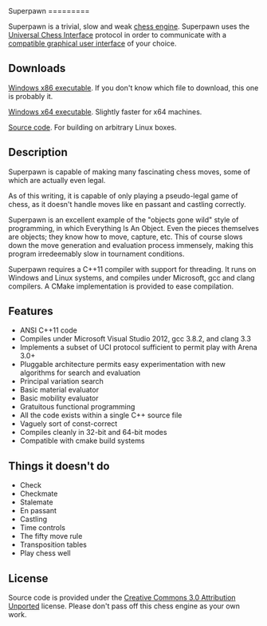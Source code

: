 <link rel="stylesheet" href="http://jasonm23.github.io/markdown-css-themes/foghorn.css">
</link>
Superpawn
=========

Superpawn is a trivial, slow and weak [chess engine](http://en.wikipedia.org/wiki/Chess_engine).  Superpawn uses the
[Universal Chess Interface](http://en.wikipedia.org/wiki/Universal_Chess_Interface)
protocol in order to communicate with a [compatible graphical user interface](http://www.playwitharena.com/) of your choice.

Downloads
---------

[Windows x86 executable](http://chess.johnbyrd.org/build/win/x86/Superpawn-windows-x32.zip).  If you don't know which file to download, this one is probably it.

[Windows x64 executable](http://chess.johnbyrd.org/build/win/x64/Superpawn-windows-x64.zip).  Slightly faster for x64 machines.

[Source code](http://www.github.com/johnwbyrd/superpawn).  For building on arbitrary Linux boxes.

Description
-----------

Superpawn is capable of making many fascinating chess moves, some
of which are actually even legal.

As of this writing, it is capable of only playing
a pseudo-legal game of chess, as it doesn't handle moves like
en passant and castling correctly.

Superpawn is an excellent example of the "objects gone wild" style of
programming, in which Everything Is An Object.  Even the pieces themselves
are objects; they know how to move, capture, etc.  This of course slows 
down the move generation and evaluation process immensely, making this 
program irredeemably slow in tournament conditions.

Superpawn requires a C++11 compiler with support for threading.  It runs
on Windows and Linux systems, and compiles under Microsoft, gcc and clang
compilers.  A CMake implementation is provided to ease compilation.

Features
--------

- ANSI C++11 code
- Compiles under Microsoft Visual Studio 2012, gcc 3.8.2, and clang 3.3
- Implements a subset of UCI protocol sufficient to permit play 
  with Arena 3.0+
- Pluggable architecture permits easy experimentation with 
  new algorithms for search and evaluation  
- Principal variation search
- Basic material evaluator
- Basic mobility evaluator
- Gratuitous functional programming
- All the code exists within a single C++ source file
- Vaguely sort of const-correct
- Compiles cleanly in 32-bit and 64-bit modes
- Compatible with cmake build systems


Things it doesn't do
--------------------

- Check
- Checkmate
- Stalemate
- En passant
- Castling
- Time controls
- The fifty move rule
- Transposition tables
- Play chess well

License
-------

Source code is provided under the [Creative Commons 3.0 Attribution 
Unported](http://creativecommons.org/licenses/by/3.0/deed.en_US) license.  Please
don't pass off this chess engine as your own work.